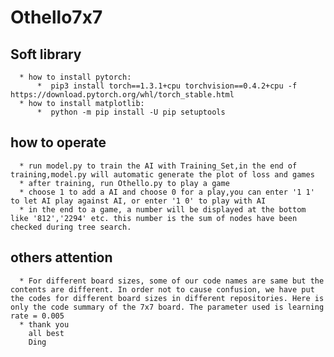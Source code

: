 # Othello7x7

  Soft library
  ----
      * how to install pytorch:
          *  pip3 install torch==1.3.1+cpu torchvision==0.4.2+cpu -f https://download.pytorch.org/whl/torch_stable.html
      * how to install matplotlib:
          *  python -m pip install -U pip setuptools
  
  how to operate
  ----
      * run model.py to train the AI with Training_Set,in the end of training,model.py will automatic generate the plot of loss and games
      * after training, run Othello.py to play a game
      * choose 1 to add a AI and choose 0 for a play,you can enter '1 1' to let AI play against AI, or enter '1 0' to play with AI 
      * in the end to a game, a number will be displayed at the bottom like '812','2294' etc. this number is the sum of nodes have been checked during tree search.
  others attention
  ----
      * For different board sizes, some of our code names are same but the contents are different. In order not to cause confusion, we have put the codes for different board sizes in different repositories. Here is only the code summary of the 7x7 board. The parameter used is learning rate = 0.005
      * thank you 
        all best 
        Ding 
